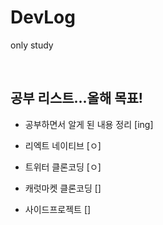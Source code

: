 # DevLog

only study

<br />

## 공부 리스트...올해 목표!

- 공부하면서 알게 된 내용 정리 [ing]

- 리엑트 네이티브 [ㅇ]
- 트위터 클론코딩 [ㅇ]
- 캐럿마켓 클론코딩 []

- 사이드프로젝트 []
